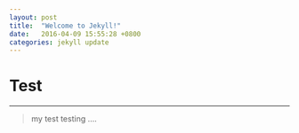 ```yaml
---
layout: post
title:  "Welcome to Jekyll!"
date:   2016-04-09 15:55:28 +0800
categories: jekyll update
---
```


# Test

----

> my test
> testing ....